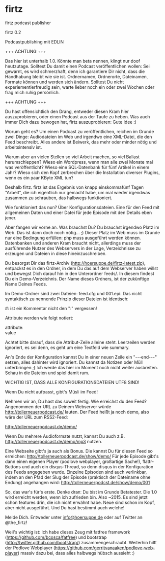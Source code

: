 firtz
=====

firtz podcast publisher

firtz 0.2

Podcastpublishing mit EDLIN

+++ ACHTUNG +++ 

Das hier ist unterhalb 1.0. Könnte man beta nennen, klingt nur doof heutzutage.
Solltest Du damit einen Podcast veröffentlichen wollen: Sei gewarnt, es wird schmerzhaft, denn ich garantiere Dir nicht, dass die Handhabung bleibt wie sie ist.
Ordnernamen, Ordnerorte, Dateinamen, Formate können und werden sich ändern. Solltest Du nicht experiementierfreudig sein, warte lieber noch ein oder zwei Wochen oder frag mich ruhig persönlich.

+++ ACHTUNG +++

Du hast offensichtlich den Drang, entweder diesen Kram hier auszuprobieren, oder einen Podcast aus der Taufe zu heben.
Was auch immer Dich dazu bewogen hat, firtz auszuprobieren: Gute Idee :)

Worum geht es?
Um einen Podcast zu veröffentlichen, reichen im Grunde zwei Dinge: Audiodateien im Web und irgendwo eine XML-Datei, die den Feed beschreibt. Alles andere ist Beiwerk, das mehr oder minder nötig und arbeitsintensiv ist.

Warum aber an vielen Stellen so viel Arbeit machen, so viel Ballast herumschleppen? Wieso ein Wordpress, wenn man alle zwei Monate mal was veröffentlicht? Wieso eine SQL-Datenbank für fünf Artikel in einem Jahr? Wieso sich den Kopf zerbrechen über die Installation diverser Plugins, wenn es ein paar KByte XML tun?

Deshalb firtz. firtz ist das Ergebnis von knapp einskommafünf Tagen "Arbeit", die ich eigentlich nur gemacht habe, um mal wieder irgendwas zusammen zu schrauben, das halbwegs funktioniert.

Wie funktioniert das nun? Über Konfigurationsdateien. Eine für den Feed mit allgemeinen Daten und einer Datei für jede Episode mit den Details eben jener.

Aber fangen wir vorne an. Was brauchst Du? Du brauchst irgendwo Platz im Web. Das ist dann doch noch nötig... ;)
Dieser Platz im Web muss im Grunde nur eine Bedingung erfüllen: php muss ausgeführt werden können.
Datenbanken und anderen Kram braucht nicht, allerdings muss der ausführende Nutzer des Webservers in der Lage, Verzeichnisse zu erzeugen und Dateien in diese hineinzuschreiben.

Du besorgst Dir das firtz-Archiv (http://hoersuppe.de/firtz-latest.zip), entpackst es in den Ordner, in dem Du das auf dem Webserver haben willst und bewegst Dich darauf hin in den Unterordner feeds/.
In diesem findest Du ein Demo-Verzeichnis. Der Name dieses Ordners, ist der zukünftige Name Deines Feeds.

Im Demo-Ordner sind zwei Dateien: feed.cfg und 001.epi. Das nicht syntaktisch zu nennende Prinzip dieser Dateien ist identisch:

\#: ist ein Kommentar nicht den ":" vergessen!

Attribute werden wie folgt notiert:

attribute:  
value

Achtet bitte darauf, dass die Attribut-Zeile alleine steht. Leerzeilen werden ignoriert, es sei denn, es geht um eine Textfeld wie summary.

An's Ende der Konfiguration kannst Du in einer neuen Zeile ein "---end---" setzen, alles dahinter wird ignoriert. Du kannst da Notizen oder Müll unterbringen ;) Ich werde das hier im Moment noch nicht weiter ausbreiten. Schau in die Dateien und spiel damit rum.

WICHTIG IST, DASS ALLE KONFIGURATIONSDATEIEN UTF8 SIND!

Wenn Du nicht aufpasst, gibt's Müsli im Feed!

Nehmen wir an, Du hast das soweit fertig. Wie erreichst du den Feed? Angenommen der URL zu Deinem Webserver würde http://tollerneuerpodcast.de/ lauten. Der Feed heißt ja noch demo, also wäre der URL zum RSS2-Feed:

http://tollerneuerpodcast.de/demo/

Wenn Du mehrere Audioformate nutzt, kannst Du auch z.B. http://tollerneuerpodcast.de/demo/mp3 nutzen.

Eine Webseite gibt's ja auch als Bonus. Die kannst Du für diesen Feed so erreichen: http://tollerneuerpodcast.de/show/demo/
Für jede Episode gibt's dann einen eigenen Player (podlove webplayer, großartige Sache!), flattr-Buttons und auch ein disqus-Thread, so denn disqus in der Konfiguration des Feeds angegeben wurde.
Einzelne Episoden sind auch verlinkbar, indem an den Pfad der Slug der Episode (praktisch der Dateiname ohne Endung) angehangen wird: http://tollerneuerpodcst.de/show/demo/001

So, das war's für's erste. Denke dran: Du bist im Grunde Betatester. Die 1.0 wird erreicht werden, wenn ich zufrieden bin. Also ~2015.
Es sind jetzt schon features drin, die ich nicht erwähnt habe. Neue sind schon im Kopf, aber nicht ausgeführt. Und Du hast bestimmt auch welche!

Melde Dich. Entweder unter info@hoersuppe.de oder auf Twitter an @the_firtz!

Weil's wichtig ist: Ich habe dieses Zeug mit fatfree framework (https://github.com/bcosca/fatfree) und bootstrap (http://twitter.github.com/bootstrap/) zusammengeschraubt.
Weiterhin hilft der Podlove Webplayer (https://github.com/gerritvanaaken/podlove-web-player) massiv dazu bei, dass alles halbwegs hübsch aussieht :)
